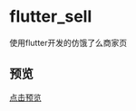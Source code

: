 # flutter_sell

使用flutter开发的仿饿了么商家页

## 预览
[点击预览](https://music-1257054557.cos.ap-chengdu.myqcloud.com/ezgif-1-a8ddf6e9faa6.gif)
